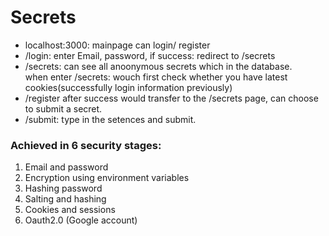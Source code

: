 # Secrets
- localhost:3000: mainpage can login/ register
- /login: enter Email, password, if success: redirect to /secrets
- /secrets: can see all anoonymous secrets which in the database.<br />
when enter /secrets: wouch first check whether you have latest cookies(successfully login information previously)
- /register after success would transfer to the /secrets page, can choose to submit a secret.
- /submit: type in the setences and submit.

### Achieved in 6 security stages:
1. Email and password
2. Encryption using environment variables
3. Hashing password
4. Salting and hashing
5. Cookies and sessions
6. Oauth2.0 (Google account)

